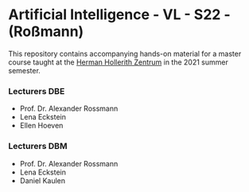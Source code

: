 # Artificial Intelligence - VL - S22 - (Roßmann)

This repository contains accompanying hands-on material for a master course taught at the [Herman Hollerith Zentrum](https://www.hhz.de/en/master-courses/) in the 2021 summer semester.

### Lecturers DBE
- Prof. Dr. Alexander Rossmann
- Lena Eckstein
- Ellen Hoeven

### Lecturers DBM
- Prof. Dr. Alexander Rossmann
- Lena Eckstein
- Daniel Kaulen
